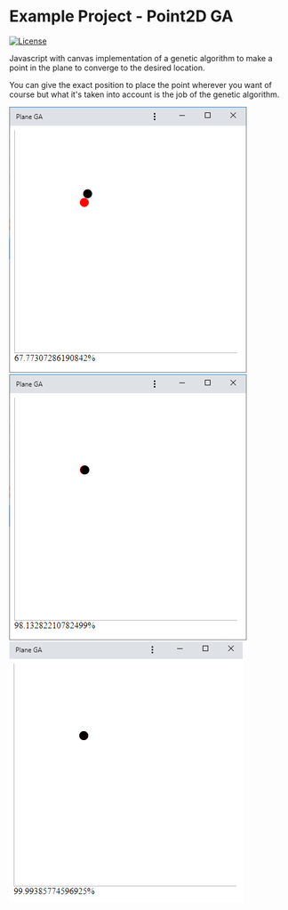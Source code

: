 # Example Project - Point2D GA
[![License](https://img.shields.io/github/license/tobiasbriones/example.cs.optimization.algorithm.web.point2d_ga)](https://github.com/TobiasBriones/example.cs.optimization.algorithm.web.point2d_ga/blob/master/LICENSE)

Javascript with canvas implementation of a genetic algorithm to make a point in the plane to converge to the desired location.

You can give the exact position to place the point wherever you want of course but what it's taken into account is the job of
the genetic algorithm.

![Screenshot 1](https://raw.githubusercontent.com/TobiasBriones/images/master/example-projects/example.cs.optimization.algorithm.web.point2d-ga/screenshot_1.png)
![Screenshot 2](https://raw.githubusercontent.com/TobiasBriones/images/master/example-projects/example.cs.optimization.algorithm.web.point2d-ga/screenshot_2.png)
![Screenshot 3](https://raw.githubusercontent.com/TobiasBriones/images/master/example-projects/example.cs.optimization.algorithm.web.point2d-ga/screenshot_3.png)
